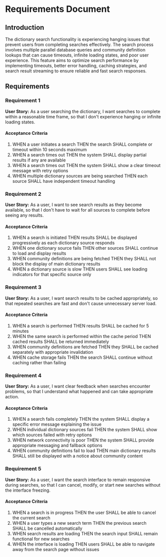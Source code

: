 # Requirements Document

## Introduction

The dictionary search functionality is experiencing hanging issues that prevent users from completing searches effectively. The search process involves multiple parallel database queries and community definition lookups that can cause timeouts, infinite loading states, and poor user experience. This feature aims to optimize search performance by implementing timeouts, better error handling, caching strategies, and search result streaming to ensure reliable and fast search responses.

## Requirements

### Requirement 1

**User Story:** As a user searching the dictionary, I want searches to complete within a reasonable time frame, so that I don't experience hanging or infinite loading states.

#### Acceptance Criteria

1. WHEN a user initiates a search THEN the search SHALL complete or timeout within 10 seconds maximum
2. WHEN a search times out THEN the system SHALL display partial results if any are available
3. WHEN a search times out THEN the system SHALL show a clear timeout message with retry options
4. WHEN multiple dictionary sources are being searched THEN each source SHALL have independent timeout handling

### Requirement 2

**User Story:** As a user, I want to see search results as they become available, so that I don't have to wait for all sources to complete before seeing any results.

#### Acceptance Criteria

1. WHEN a search is initiated THEN results SHALL be displayed progressively as each dictionary source responds
2. WHEN one dictionary source fails THEN other sources SHALL continue to load and display results
3. WHEN community definitions are being fetched THEN they SHALL not block the display of main dictionary results
4. WHEN a dictionary source is slow THEN users SHALL see loading indicators for that specific source only

### Requirement 3

**User Story:** As a user, I want search results to be cached appropriately, so that repeated searches are fast and don't cause unnecessary server load.

#### Acceptance Criteria

1. WHEN a search is performed THEN results SHALL be cached for 5 minutes
2. WHEN the same search is performed within the cache period THEN cached results SHALL be returned immediately
3. WHEN community definitions are fetched THEN they SHALL be cached separately with appropriate invalidation
4. WHEN cache storage fails THEN the search SHALL continue without caching rather than failing

### Requirement 4

**User Story:** As a user, I want clear feedback when searches encounter problems, so that I understand what happened and can take appropriate action.

#### Acceptance Criteria

1. WHEN a search fails completely THEN the system SHALL display a specific error message explaining the issue
2. WHEN individual dictionary sources fail THEN the system SHALL show which sources failed with retry options
3. WHEN network connectivity is poor THEN the system SHALL provide appropriate messaging and fallback options
4. WHEN community definitions fail to load THEN main dictionary results SHALL still be displayed with a notice about community content

### Requirement 5

**User Story:** As a user, I want the search interface to remain responsive during searches, so that I can cancel, modify, or start new searches without the interface freezing.

#### Acceptance Criteria

1. WHEN a search is in progress THEN the user SHALL be able to cancel the current search
2. WHEN a user types a new search term THEN the previous search SHALL be cancelled automatically
3. WHEN search results are loading THEN the search input SHALL remain functional for new searches
4. WHEN the interface is loading THEN users SHALL be able to navigate away from the search page without issues
